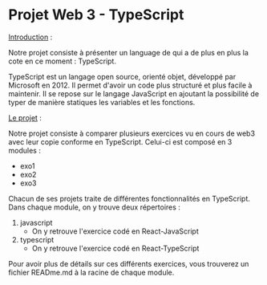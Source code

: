 # Projet Web 3 - TypeScript

[Introduction](#) :

Notre projet consiste à présenter un language de qui a de plus en plus la cote en ce moment : TypeScript.

TypeScript est un langage open source, orienté objet, développé par Microsoft en 2012.
Il permet d'avoir un code plus structuré et plus facile à maintenir. Il se repose sur le langage JavaScript en ajoutant la possibilité de typer de manière statiques les variables et les fonctions.

[Le projet](#) :

Notre projet consiste à comparer plusieurs exercices vu en cours de web3 avec leur copie conforme en TypeScript.
Celui-ci est composé en 3 modules :
- exo1
- exo2
- exo3

Chacun de ses projets traite de différentes fonctionnalités en TypeScript. 
Dans chaque module, on y trouve deux répertoires : 
1. javascript
    - On y retrouve l'exercice codé en React-JavaScript
2. typescript
    - On y retrouve l'exercice codé en React-TypeScript

Pour avoir plus de détails sur ces différents exercices, vous trouverez un fichier READme.md à la racine de chaque module.
